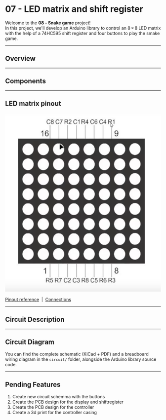 # 07 - LED matrix and shift register

Welcome to the **08 ‑ Snake game** project!  
In this project, we'll develop an Arduino library to control an 8 × 8 LED matrix with the help of a 74HC595 shift register and four buttons to play the smake game.

---

## Overview



---

## Components


---

## LED matrix pinout

![Led matrix pinout](./asets/Led_matrix_8x8.png)

[Pinout reference](./asets/Pinout%20reference.md)  |  [Connections](./asets/Conections.md)

---

## Circuit Description

---

## Circuit Diagram

You can find the complete schematic (KiCad + PDF) and a breadboard wiring diagram in the `circuit/` folder, alongside the Arduino library source code.

---

## Pending Features

1. Create new circuit schemma with the buttons
2. Create the PCB design for the display and shiftregister 
3. Create the PCB design for the controller
4. Create a 3d print for the controller casing
